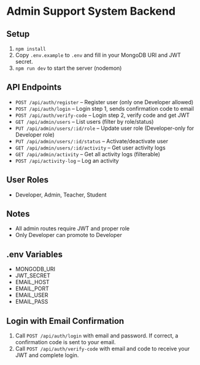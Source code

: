 # Admin Support System Backend

## Setup

1. `npm install`
2. Copy `.env.example` to `.env` and fill in your MongoDB URI and JWT secret.
3. `npm run dev` to start the server (nodemon)

## API Endpoints
- `POST /api/auth/register` – Register user (only one Developer allowed)
- `POST /api/auth/login` – Login step 1, sends confirmation code to email
- `POST /api/auth/verify-code` – Login step 2, verify code and get JWT
- `GET /api/admin/users` – List users (filter by role/status)
- `PUT /api/admin/users/:id/role` – Update user role (Developer-only for Developer role)
- `PUT /api/admin/users/:id/status` – Activate/deactivate user
- `GET /api/admin/users/:id/activity` – Get user activity logs
- `GET /api/admin/activity` – Get all activity logs (filterable)
- `POST /api/activity-log` – Log an activity

## User Roles
- Developer, Admin, Teacher, Student

## Notes
- All admin routes require JWT and proper role
- Only Developer can promote to Developer 

## .env Variables
- MONGODB_URI
- JWT_SECRET
- EMAIL_HOST
- EMAIL_PORT
- EMAIL_USER
- EMAIL_PASS

## Login with Email Confirmation
1. Call `POST /api/auth/login` with email and password. If correct, a confirmation code is sent to your email.
2. Call `POST /api/auth/verify-code` with email and code to receive your JWT and complete login. 